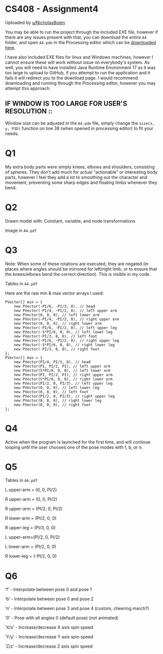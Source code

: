 # CS408 - Assignment4

Uploaded by [u/NicholasBolen](https://github.com/NicholasBolen/)

You may be able to run the project through the included EXE file, however if there are any issues present with that, you can download the entire `A4` folder, and open `A4.pde` in the Processing editor which can be [downloaded here](https://processing.org/download).

I have also included EXE files for linux and Windows machines, however I cannot ensure these will work without issue on everybody's system. As well, you will need to have installed Java Runtime Environment 17 as it was too large to upload to GitHub, if you attempt to run the application and it fails it will redirect you to the download page.
I would recommend downloading and running through the Processing editor, however you may attempt this approach.

## IF WINDOW IS TOO LARGE FOR USER'S RESOLUTION ::

Window size can be adjusted in the `A4.pde` file, simply change the `size(x, y, P3D)` function on line 38 (when opened in processing editor) to fit your needs.

# Q1

My extra body parts were simply knees, elbows and shoulders, consisting of spheres. They don’t add much for actual “actionable” or interesting body parts, however I feel they add a lot to smoothing out the character and movement, preventing some sharp edges and floating limbs whenever they bend.

# Q2

Drawn model with:
Constant, variable, and node transformations

Image in `A4.pdf` 	

# Q3

Note: When some of these rotations are executed, they are negated (in places where angles should be mirrored for left/right limb, or to ensure that the knees/elbows bend the correct direction). This is visible in my code.

Tables in `A4.pdf`

Here are the raw min & max vector arrays I used:

```
PVector[] min = {
    new PVector(-PI/6, -PI/3, 0), // head
    new PVector(-PI/4, -PI/2, 0), // left upper arm
    new PVector(0, 0, 0), // left lower arm
    new PVector(-PI/4, -PI/2, 0), // right upper arm
    new PVector(0, 0, 0), // right lower arm
    new PVector(-PI/6, -PI/2, 0), // left upper leg
    new PVector(-5*PI/6, 0, 0), // left lower leg
    new PVector(-PI/3, 0, 0), // left foot
    new PVector(-PI/6, -PI/2, 0), // right upper leg
    new PVector(-5*PI/6, 0, 0), // right lower leg
    new PVector(-PI/3, 0, 0), // right foot
};
PVector[] max = {
    new PVector(PI/4, PI/3, 0), // head
    new PVector(PI, PI/2, PI), // left upper arm
    new PVector(5*PI/6, 0, 0), // left lower arm
    new PVector(PI, PI/2, PI), // right upper arm
    new PVector(5*PI/6, 0, 0), // right lower arm
    new PVector(PI/2, 0, PI/3), // left upper leg
    new PVector(0, 0, 0), // left lower leg
    new PVector(0, 0, 0), // left foot
    new PVector(PI/2, 0, PI/3), // right upper leg
    new PVector(0, 0, 0), // right lower leg
    new PVector(0, 0, 0), // right foot
};
```

# Q4

Active when the program is launched for the first time, and will continue looping until the user chooses one of the pose modes with f, b, or n.

# Q5

Tables in `A4.pdf`

L upper-arm = (0, 0, PI/2)

R upper-arm = (0, 0, PI/2)

R upper-arm = (PI/2, 0, PI/2)

R lower-arm = (PI/2, 0, 0)

R upper-leg = (PI/3, 0, 0)

L upper-arm=(PI/2, 0, PI/2)

L lower-arm = (PI/2, 0, 0)

R lower-leg = (-PI/2, 0, 0)


# Q6

‘f’ - Interpolate between pose 0 and pose 1

‘b’ - Interpolate between pose 0 and pose 2

‘n’ - Interpolate between pose 3 and pose 4 (custom, cheering march?)

‘0’ - Pose with all angles 0 (default pose) (not animated)

‘X/x’ - Increase/decrease X axis spin speed

‘Y/y’ - Increase/decrease Y axis spin speed

‘Z/z’ - Increase/decrease Z axis spin speed


